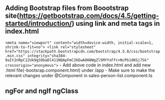 ## Adding Bootstrap files from Boootstrap site(https://getbootstrap.com/docs/4.5/getting-started/introduction/) using link and meta tags in index.html 
``
    <meta name="viewport" content="width=device-width, initial-scale=1, shrink-to-fit=no">
    <link rel="stylesheet" href="https://stackpath.bootstrapcdn.com/bootstrap/4.5.0/css/bootstrap.min.css" integrity="sha384-9aIt2nRpC12Uk9gS9baDl411NQApFmC26EwAOH8WgZl5MYYxFfc+NcPb1dKGj7Sk" crossorigin="anonymous">
``
    - Add above code in index.html and add new .html file(-bootsrap.component.html) under /app
    - Make sure to make the relevant changes under @Component in sales-person-list.component.ts 

## ngFor and ngIf ngClass 
